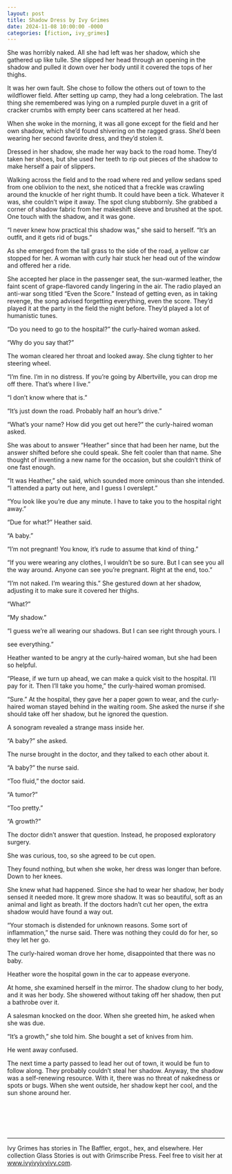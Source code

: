 ```yaml
---
layout: post
title: Shadow Dress by Ivy Grimes
date: 2024-11-08 10:00:00 -0000
categories: [fiction, ivy_grimes]
---
```

<div class="story">
She was horribly naked. All she had left was her shadow, which she gathered up like tulle. She slipped her head through an opening in the shadow and pulled it down over her body until it covered the tops of her thighs. 

It was her own fault. She chose to follow the others out of town to the wildflower field. After setting up camp, they had a long celebration. The last thing she remembered was lying on a rumpled purple duvet in a grit of cracker crumbs with empty beer cans scattered at her head. 

When she woke in the morning, it was all gone except for the field and her own shadow, which she’d found shivering on the ragged grass. She’d been wearing her second favorite dress, and they’d stolen it. 

Dressed in her shadow, she made her way back to the road home. They’d taken her shoes, but she used her teeth to rip out pieces of the shadow to make herself a pair of slippers.

Walking across the field and to the road where red and yellow sedans sped from one oblivion to the next, she noticed that a freckle was crawling around the knuckle of her right thumb. It could have been a tick. Whatever it was, she couldn’t wipe it away. The spot clung stubbornly. She grabbed a corner of shadow fabric from her makeshift sleeve and brushed at the spot. One touch with the shadow, and it was gone.  

“I never knew how practical this shadow was,” she said to herself. “It’s an outfit, and it gets rid of bugs.”

As she emerged from the tall grass to the side of the road, a yellow car stopped for her. A woman with curly hair stuck her head out of the window and offered her a ride.

She accepted her place in the passenger seat, the sun-warmed leather, the faint scent of grape-flavored candy lingering in the air. The radio played an anti-war song titled “Even the Score.” Instead of getting even, as in taking revenge, the song advised forgetting everything, even the score. They’d played it at the party in the field the night before. They’d played a lot of humanistic tunes.

“Do you need to go to the hospital?” the curly-haired woman asked.

“Why do you say that?”

The woman cleared her throat and looked away. She clung tighter to her steering wheel.

“I’m fine. I’m in no distress. If you’re going by Albertville, you can drop me off there. That’s where I live.”

“I don’t know where that is.”

“It’s just down the road. Probably half an hour’s drive.”

“What’s your name? How did you get out here?” the curly-haired woman asked.

She was about to answer “Heather” since that had been her name, but the answer shifted before she could speak. She felt cooler than that name. She thought of inventing a new name for the occasion, but she couldn’t think of one fast enough. 

“It was Heather,” she said, which sounded more ominous than she intended. “I attended a party out here, and I guess I overslept.”

“You look like you’re due any minute. I have to take you to the hospital right away.”

“Due for what?” Heather said.

“A baby.”

“I’m not pregnant! You know, it’s rude to assume that kind of thing.” 

“If you were wearing any clothes, I wouldn’t be so sure. But I can see you all the way around. Anyone can see you’re pregnant. Right at the end, too.”

“I’m not naked. I’m wearing this.” She gestured down at her shadow, adjusting it to make sure it covered her thighs. 

“What?”

“My shadow.”

“I guess we’re all wearing our shadows. But I can see right through yours. I 

see everything.”

Heather wanted to be angry at the curly-haired woman, but she had been so helpful. 

“Please, if we turn up ahead, we can make a quick visit to the hospital. I’ll pay for it. Then I’ll take you home,” the curly-haired woman promised. 

“Sure.” At the hospital, they gave her a paper gown to wear, and the curly-haired woman stayed behind in the waiting room. She asked the nurse if she should take off her shadow, but he ignored the question. 

A sonogram revealed a strange mass inside her. 

“A baby?” she asked.

The nurse brought in the doctor, and they talked to each other about it.

“A baby?” the nurse said.

“Too fluid,” the doctor said. 

“A tumor?” 

“Too pretty.”

“A growth?”

The doctor didn’t answer that question. Instead, he proposed exploratory surgery. 

She was curious, too, so she agreed to be cut open. 

They found nothing, but when she woke, her dress was longer than before. Down to her knees. 

She knew what had happened. Since she had to wear her shadow, her body sensed it needed more. It grew more shadow. It was so beautiful, soft as an animal and light as breath. If the doctors hadn’t cut her open, the extra shadow would have found a way out. 

“Your stomach is distended for unknown reasons. Some sort of inflammation,” the nurse said. There was nothing they could do for her, so they let her go. 

The curly-haired woman drove her home, disappointed that there was no baby. 

Heather wore the hospital gown in the car to appease everyone. 

At home, she examined herself in the mirror. The shadow clung to her body, and it was her body. She showered without taking off her shadow, then put a bathrobe over it. 

A salesman knocked on the door. When she greeted him, he asked when she was due. 

“It’s a growth,” she told him. She bought a set of knives from him.

He went away confused. 

The next time a party passed to lead her out of town, it would be fun to follow along. They probably couldn’t steal her shadow. Anyway, the shadow was a self-renewing resource. With it, there was no threat of nakedness or spots or bugs. When she went outside, her shadow kept her cool, and the sun shone around her.
</div>
<br><br>
<br><br>
<hr>
Ivy Grimes has stories in The Baffler, ergot., hex, and elsewhere. Her collection Glass Stories is out with Grimscribe Press. Feel free to visit her at <a href="https://www.ivyivyivyivy.com">www.ivyivyivyivy.com</a>.
